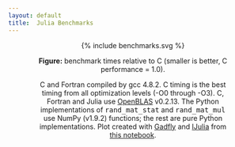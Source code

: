 ```yaml
---
layout: default
title:  Julia Benchmarks
---
```


<center>
<div class="figure" style="align: center; width: 77%">
{% include benchmarks.svg %}
<p class="caption"><b>Figure:</b>
benchmark times relative to C (smaller is better, C performance = 1.0).
</p>
<p class="note">
C and Fortran compiled by gcc 4.8.2. C timing is the best timing from all optimization levels (-O0 through -O3).
C, Fortran and Julia use <a href="https://github.com/xianyi/OpenBLAS">OpenBLAS</a> v0.2.13.
The Python implementations of <tt>rand_mat_stat</tt> and <tt>rand_mat_mul</tt> use NumPy (v1.9.2) functions; the rest are pure Python implementations.
Plot created with <a href="https://github.com/dcjones/Gadfly.jl">Gadfly</a> and <a href="https://github.com/JuliaLang/IJulia.jl">IJulia</a> from <a href="http://nbviewer.ipython.org/url/julialang.org/benchmarks.ipynb">this notebook</a>.
</p>
</div>
</center>
